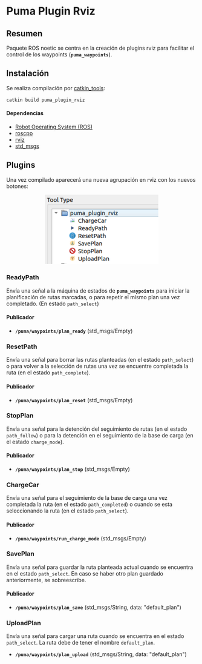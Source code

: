# Puma Plugin Rviz

## Resumen

Paquete ROS noetic se centra en la creación de plugins rviz para facilitar el control de los waypoints (**`puma_waypoints`**).

## Instalación

Se realiza compilación por [catkin_tools](https://catkin-tools.readthedocs.io/en/latest/):

    catkin build puma_plugin_rviz

#### Dependencias

- [Robot Operating System (ROS)](http://wiki.ros.org)
- [roscpp](http://wiki.ros.org/roscpp)
- [rviz](http://wiki.ros.org/rviz)
- [std_msgs](http://wiki.ros.org/std_msgs)

## Plugins

Una vez compilado aparecerá una nueva agrupación en rviz con los nuevos botones:

<div align="center">
  <img alt="lista de plugins en rviz" src="./doc/plugins_list.png" width="300" />
</div>

### ReadyPath

Envía una señal a la máquina de estados de **`puma_waypoints`** para iniciar la planificación de rutas marcadas, o para repetir el mismo plan una vez completado. (En estado `path_select`)

#### Publicador

- **`/puma/waypoints/plan_ready`** (std_msgs/Empty)

### ResetPath

Envía una señal para borrar las rutas planteadas (en el estado `path_select`) o para volver a la selección de rutas una vez se encuentre completada la ruta (en el estado `path_complete`).

#### Publicador

- **`/puma/waypoints/plan_reset`** (std_msgs/Empty)

### StopPlan

Envía una señal para la detención del seguimiento de rutas (en el estado `path_follow`) o para la detención en el seguimiento de la base de carga (en el estado `charge_mode`).

#### Publicador

- **`/puma/waypoints/plan_stop`** (std_msgs/Empty)

### ChargeCar

Envía una señal para el seguimiento de la base de carga una vez completada la ruta (en el estado `path_completed`) o cuando se esta seleccionando la ruta (en el estado `path_select`).

#### Publicador

- **`/puma/waypoints/run_charge_mode`** (std_msgs/Empty)

### SavePlan

Envía una señal para guardar la ruta planteada actual cuando se encuentra en el estado `path_select`. En caso se haber otro plan guardado anteriormente, se sobreescribe.

#### Publicador

- **`/puma/waypoints/plan_save`** (std_msgs/String, data: "default_plan")

### UploadPlan

Envía una señal para cargar una ruta cuando se encuentra en el estado `path_select`. La ruta debe de tener el nombre `default_plan`.

- **`/puma/waypoints/plan_upload`** (std_msgs/String, data: "default_plan")
